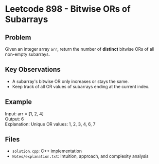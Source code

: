 # Leetcode 898 - Bitwise ORs of Subarrays

## Problem
Given an integer array `arr`, return the number of **distinct** bitwise ORs of all non-empty subarrays.

## Key Observations
- A subarray's bitwise OR only increases or stays the same.
- Keep track of all OR values of subarrays ending at the current index.

## Example
Input: arr = [1, 2, 4]  
Output: 6  
Explanation: Unique OR values: 1, 2, 3, 4, 6, 7

## Files
- `solution.cpp`: C++ implementation
- `Notes/explanation.txt`: Intuition, approach, and complexity analysis
